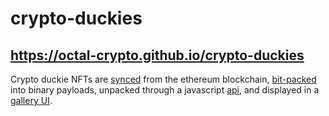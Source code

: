 # crypto-duckies
## https://octal-crypto.github.io/crypto-duckies

Crypto duckie NFTs are [synced](sync.js) from the ethereum blockchain,
[bit-packed](pack.js) into binary payloads, unpacked through a javascript [api](api.js),
and displayed in a [gallery UI](index.html).
